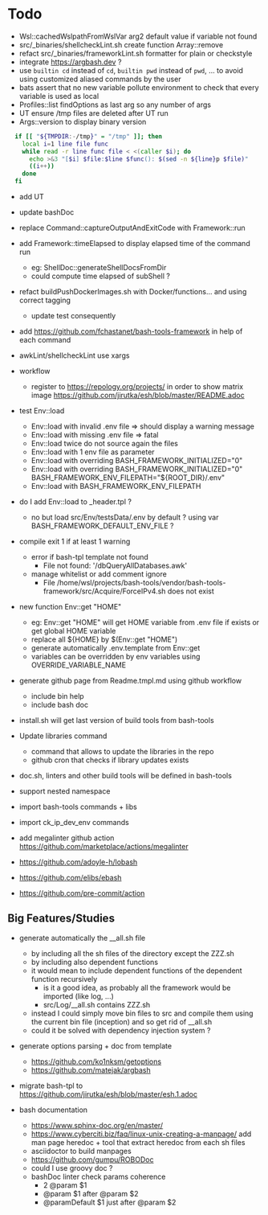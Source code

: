 # Todo

- Wsl::cachedWslpathFromWslVar arg2 default value if variable not found
- src/\_binaries/shellcheckLint.sh create function Array::remove
- refact src/\_binaries/frameworkLint.sh formatter for plain or checkstyle
- integrate <https://argbash.dev> ?
- use `builtin cd` instead of `cd`, `builtin pwd` instead of `pwd`, ... to avoid
  using customized aliased commands by the user
- bats assert that no new variable pollute environment to check that every
  variable is used as local
- Profiles::list findOptions as last arg so any number of args
- UT ensure /tmp files are deleted after UT run
- Args::version to display binary version

```bash
  if [[ "${TMPDIR:-/tmp}" = "/tmp" ]]; then
    local i=1 line file func
    while read -r line func file < <(caller $i); do
      echo >&3 "[$i] $file:$line $func(): $(sed -n ${line}p $file)"
      ((i++))
    done
  fi
```

- add UT
- update bashDoc
- replace Command::captureOutputAndExitCode with Framework::run
- add Framework::timeElapsed to display elapsed time of the command run
  - eg: ShellDoc::generateShellDocsFromDir
  - could compute time elapsed of subShell ?
- refact buildPushDockerImages.sh with Docker/functions... and using correct
  tagging
  - update test consequently
- add <https://github.com/fchastanet/bash-tools-framework> in help of each
  command
- awkLint/shellcheckLint use xargs
- workflow
  - register to <https://repology.org/projects/> in order to show matrix image
    <https://github.com/jirutka/esh/blob/master/README.adoc>
- test Env::load
  - Env::load with invalid .env file => should display a warning message
  - Env::load with missing .env file => fatal
  - Env::load twice do not source again the files
  - Env::load with 1 env file as parameter
  - Env::load with overriding BASH_FRAMEWORK_INITIALIZED="0"
  - Env::load with overriding BASH_FRAMEWORK_INITIALIZED="0"
    BASH_FRAMEWORK_ENV_FILEPATH="${ROOT_DIR}/.env"
  - Env::load with BASH_FRAMEWORK_ENV_FILEPATH
- do I add Env::load to \_header.tpl ?
  - no but load src/Env/testsData/.env by default ? using var
    BASH_FRAMEWORK_DEFAULT_ENV_FILE ?
- compile exit 1 if at least 1 warning
  - error if bash-tpl template not found
    - File not found: '/dbQueryAllDatabases.awk'
  - manage whitelist or add comment ignore
    - File
      /home/wsl/projects/bash-tools/vendor/bash-tools-framework/src/Acquire/ForceIPv4.sh
      does not exist
- new function Env::get "HOME"

  - eg: Env::get "HOME" will get HOME variable from .env file if exists or get
    global HOME variable
  - replace all ${HOME} by $(Env::get "HOME")
  - generate automatically .env.template from Env::get
  - variables can be overridden by env variables using OVERRIDE_VARIABLE_NAME

- generate github page from Readme.tmpl.md using github workflow
  - include bin help
  - include bash doc
- install.sh will get last version of build tools from bash-tools
- Update libraries command

  - command that allows to update the libraries in the repo
  - github cron that checks if library updates exists

- doc.sh, linters and other build tools will be defined in bash-tools
- support nested namespace
- import bash-tools commands + libs
- import ck_ip_dev_env commands
- add megalinter github action
  <https://github.com/marketplace/actions/megalinter>
- <https://github.com/adoyle-h/lobash>
- <https://github.com/elibs/ebash>
- <https://github.com/pre-commit/action>

## Big Features/Studies

- generate automatically the \_\_all.sh file

  - by including all the sh files of the directory except the ZZZ.sh
  - by including also dependent functions
  - it would mean to include dependent functions of the dependent function
    recursively
    - is it a good idea, as probably all the framework would be imported (like
      log, ...)
    - src/Log/\_\_all.sh contains ZZZ.sh
  - instead I could simply move bin files to src and compile them using the
    current bin file (inception) and so get rid of \_\_all.sh
  - could it be solved with dependency injection system ?

- generate options parsing + doc from template

  - <https://github.com/ko1nksm/getoptions>
  - <https://github.com/matejak/argbash>

- migrate bash-tpl to <https://github.com/jirutka/esh/blob/master/esh.1.adoc>

- bash documentation
  - <https://www.sphinx-doc.org/en/master/>
  - <https://www.cyberciti.biz/faq/linux-unix-creating-a-manpage/> add man page
    heredoc + tool that extract heredoc from each sh files
  - asciidoctor to build manpages
  - <https://github.com/gumpu/ROBODoc>
  - could I use groovy doc ?
  - bashDoc linter check params coherence
    - 2 @param $1
    - @param $1 after @param $2
    - @paramDefault $1 just after @param $2
